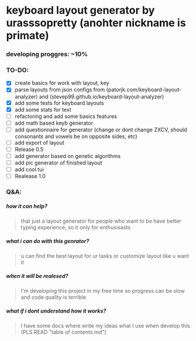 # keyboard layout generator by urasssopretty (anohter nickname is primate)

### developing proggres: ~10%

### TO-DO:  
- [X] create basics for work with layout, key
- [X] parse layouts from json configs from (patorjk.com/keyboard-layout-analyzer) and (stevep99.github.io/keyboard-layout-analyzer)
- [X] add some tests for keyboard layouts  
- [x] add some stats for text 
- [ ] refactoring and add some basics features
- [ ] add math based keyb generator  
- [ ] add questionnaire for generator (change or dont change ZXCV, should consonants and vowels be on opposite sides, etc)  
- [ ] add export of layout  
- [ ] Release 0.5  
- [ ] add generator based on genetic algorithms  
- [ ] add pic generator of finished layout  
- [ ] add cool tui  
- [ ] Realease 1.0

### Q&A:
#####  how it can help?
> that just a layout generator for people who want to be have better typing experience, so it only for enthusisasts 

##### what i can do with this genrator?
> u can find the best layout for ur tasks or customize layout like u want it

##### when it will be realesed?
> I'm developing this project in my free time so progress can be slow and code quality is terrible

##### what if i dont understand how it works?
> I have some docs where write my ideas what I use when develop this (PLS READ "table of contents.md")


